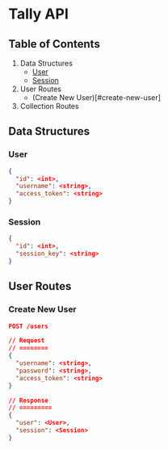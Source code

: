 # Tally API
## Table of Contents
1. Data Structures
   * [User](#User)
   * [Session](#Session)
2. User Routes
   * (Create New User)[#create-new-user]
3. Collection Routes

## Data Structures
### User
```json
{
  "id": <int>,
  "username": <string>,
  "access_token": <string>
}
```

### Session
```json
{
  "id": <int>,
  "session_key": <string>
}
```

## User Routes
### Create New User
```json
POST /users

// Request
// ========
{
  "username": <string>,
  "password": <string>,
  "access_token": <string>
}

// Response
// =========
{
  "user": <User>,
  "session": <Session>
}
```

